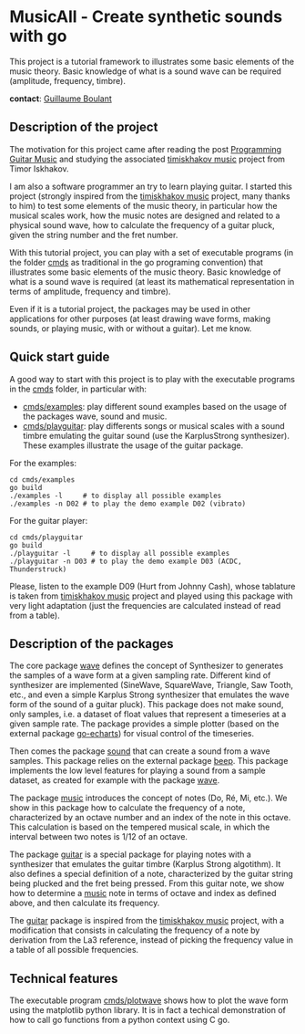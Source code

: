 # MusicAll - Create synthetic sounds with go

This project is a tutorial framework to illustrates some basic elements
of the music theory. Basic knowledge of what is a sound wave can be
required (amplitude, frequency, timbre).

**contact**: [Guillaume Boulant](gboulant@gmail.com)

## Description of the project

The motivation for this project came after reading the post [Programming
Guitar
Music](https://timiskhakov.github.io/posts/programming-guitar-music) and
studying the associated [timiskhakov
music](https://github.com/timiskhakov/music) project from Timor
Iskhakov.

I am also a software programmer an try to learn playing guitar. I
started this project (strongly inspired from the [timiskhakov
music](https://github.com/timiskhakov/music) project, many thanks to
him) to test some elements of the music theory, in particular how
the musical scales work, how the music notes are designed and related
to a physical sound wave, how to calculate the frequency of a guitar
pluck, given the string number and the fret number.

With this tutorial project, you can play with a set of executable
programs (in the folder [cmds](cmds) as traditional in the go programing
convention) that illustrates some basic elements of the music theory.
Basic knowledge of what is a sound wave is required (at least its
mathematical representation in terms of amplitude, frequency and
timbre).

Even if it is a tutorial project, the packages may be used in other
applications for other purposes (at least drawing wave forms, making
sounds, or playing music, with or without a guitar). Let me know.

## Quick start guide

A good way to start with this project is to play with the executable
programs in the [cmds](cmds) folder, in particular with:

* [cmds/examples](cmds/examples): play different sound examples based on
  the usage of the packages wave, sound and music.
* [cmds/playguitar](cmds/playguitar): play differents songs or musical
  scales with a sound timbre emulating the guitar sound (use the
  KarplusStrong synthesizer). These examples illustrate the usage of the
  guitar package.

For the examples:

```shell
cd cmds/examples
go build
./examples -l     # to display all possible examples
./examples -n D02 # to play the demo example D02 (vibrato)
```

For the guitar player:

```shell
cd cmds/playguitar
go build
./playguitar -l     # to display all possible examples
./playguitar -n D03 # to play the demo example D03 (ACDC, Thunderstruck)
```

Please, listen to the example D09 (Hurt from Johnny Cash), whose
tablature is taken from [timiskhakov
music](https://github.com/timiskhakov/music) project and played using
this package with very light adaptation (just the frequencies are
calculated instead of read from a table).

## Description of the packages

The core package [wave](wave) defines the concept of Synthesizer to
generates the samples of a wave form at a given sampling rate. Different
kind of synthesizer are implemented (SineWave, SquareWave, Triangle, Saw
Tooth, etc., and even a simple Karplus Strong synthesizer that emulates
the wave form of the sound of a guitar pluck). This package does not
make sound, only samples, i.e. a dataset of float values that represent
a timeseries at a given sample rate. The package provides a simple
plotter (based on the external package
[go-echarts](https://github.com/go-echarts/go-echarts)) for visual
control of the timeseries.

Then comes the package [sound](sound) that can create a sound from a
wave samples. This package relies on the external package
[beep](https://github.com/gopxl/beep). This package implements the low
level features for playing a sound from a sample dataset, as created for
example with the package [wave](wave).

The package [music](music) introduces the concept of notes (Do, Ré, Mi,
etc.). We show in this package how to calculate the frequency of a note,
characterized by an octave number and an index of the note in this
octave. This calculation is based on the tempered musical scale, in
which the interval between two notes is 1/12 of an octave.

The package [guitar](guitar) is a special package for playing notes with
a synthesizer that emulates the guitar timbre (Karplus Strong
algotithm). It also defines a special definition of a note,
characterized by the guitar string being plucked and the fret being
pressed. From this guitar note, we show how to determine a
[music](music) note in terms of octave and index as defined above, and
then calculate its frequency.

The [guitar](guitar) package is inspired from the [timiskhakov
music](https://github.com/timiskhakov/music) project, with a
modification that consists in calculating the frequency of a note by
derivation from the La3 reference, instead of picking the frequency
value in a table of all possible frequencies.

## Technical features

The executable program [cmds/plotwave](cmds/plotwave) shows how to plot
the wave form using the matplotlib python library. It is in fact a
techical demonstration of how to call go functions from a python context
using C go.
